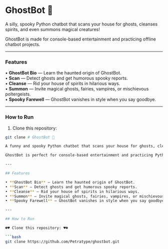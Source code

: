 # GhostBot 👻

A silly, spooky Python chatbot that scans your house for ghosts, cleanses spirits, and even summons magical creatures!  

GhostBot is made for console-based entertainment and practicing offline chatbot projects.  

---

### Features

• **GhostBot Bio** — Learn the haunted origin of GhostBot.  
• **Scan** — Detect ghosts and get humorous spooky reports.  
• **Cleanse** — Rid your house of spirits in hilarious ways.  
• **Summon** — Invite magical ghosts, fairies, vampires, or mischievous poltergeists.  
• **Spooky Farewell** — GhostBot vanishes in style when you say goodbye.

---

### How to Run

1. Clone this repository:

```bash
git clone # GhostBot 👻

A funny and spooky Python chatbot that scans your house for ghosts, cleanses spirits, and even summons magical creatures!  

GhostBot is perfect for console-based entertainment and practicing Python projects.  

---

## Features

• **GhostBot Bio** — Learn the haunted origin of GhostBot.  
• **Scan** — Detect ghosts and get humorous spooky reports.  
• **Cleanse** — Rid your house of spirits in hilarious ways.  
• **Summon** — Invite magical ghosts, fairies, vampires, or mischievous poltergeists.  
• **Spooky Farewell** — GhostBot vanishes in style when you say goodbye.

---

## How to Run

☻♥ Clone this repository: ♥☻

```bash
git clone https://github.com/Petratype/ghostbot.git
